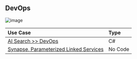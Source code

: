 ## DevOps

![image](https://user-images.githubusercontent.com/44923999/185972867-64465cc3-0769-4045-bc5d-672f573854c7.png)

Use Case | Type
:----- | :-----
[AI Search >> DevOps](AISearch_DevOps.md) | C#<br>
[Synapse, Parameterized Linked Services](DevOps_SynapseDeploy_usingParameterizedLinkedServices.md) | No Code<br>
